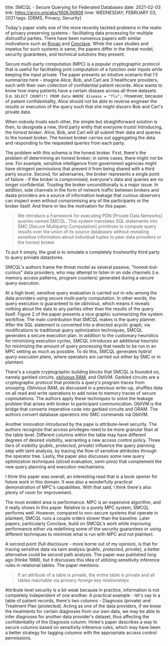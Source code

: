 title: SMCQL - Secure Querying for Federated Databases
date: 2021-02-03
link: https://arxiv.org/abs/1606.06808
time: WEDNESDAY, FEBRUARY 03, 2021
tags: [DBMS, Privacy, Security]

Today's paper visits one of the more recently tackled problems in the realm of privacy preserving systems - facilitating data processing for multiple distrustful parties. There have been numerous papers with similar motivations such as [Ryoan](/review/r/2021/Jan/13/) and [Conclave](/review/r/2021/Feb/04/). While the case studies and impetus for such systems is same, the papers differ in the threat model, security guarantees, and technical solutions they present.

Secure multi-party computation (MPC) is a popular cryptographic protocol that is useful for facilitating joint computation of a function over inputs while keeping the input private. The paper presents an intuitive scenario that I'll summarize here - imagine Alice, Bob, and Carl are 3 healthcare providers, each with their own collection of confidential patient records. Alice wants to know how many patients have a certain disease across all three datasets (i.e. `SELECT COUNT(*) FROM data WHERE disease = "flu";`. However, because of patient confidentiality, Alice should not be able to reverse engineer the results or execution of the query such that she might discern Bob and Carl's private data.

When nobody trusts each other, the simple but straightforward solution is then, to designate a new, third party entity that everyone trusts! Introducing, the *honest broker*. Alice, Bob, and Carl will all submit their data and queries to the honest broker. The honest broker carries out aggregating the data and responding to the requested queries from each party.

The problem with this schema is the honest broker. First, there's the problem of determining an honest broker; in some cases, there might not be one. For example, sensitive intelligence from government agencies might have stringent permissions that prevent it from being shared with a third party source. Second, for adversaries, the broker represents a single point of failure - if the broker is compromised, everyone's data and queries are no longer confidential. Trusting the broker unconditionally is a major issue. In addition, side channels in the form of network traffic between brokers and daata providers are a source of information leakage that curious observers can inspect even without compromising any of the participants or the broker itself. And there-in lies the motivation for this paper.

> We introduce a framework for executing PDN [Private Data Networks] queries named SMCQL. This system translates SQL statements into SMC [Secure Multiparty Computation] primitives to compute query results over the union of its source databases without revealing sensitive information about individual tuples to peer data providers or the honest broker.

To put it simply, the goal is to simulate a completely trustworthy third party to query priviate datastores.

SMCQL's authors frame the threat model as several passive, "honest-but-curious" data providers, who may attempt to listen in on side channels (i.e. memory access patterns, program counters) generated during a secure query execution.

At a high level, sensitive query evaluation is carried out *in-situ* among the data providers using secure multi-party computation. In other words, the query execution is guaranteed to be *oblivious*, which means it reveals nothing about the data to any parties other than the results of the query itself. Figure 2 of the paper presents a nice graphic summarizing the system workflow. The main contribution that SMCQL makes is the query planner. After the SQL statement is converted into a directed acyclic graph, via modifications to traditional query optimization techniques, SMCQL generates a secure execution plan. In addition to the customary heuristics for minimizing execution cycles, SMCQL introduces an additional heuristic for minimizing the amount of query processing that needs to be run in an MPC setting as much as possible. To do this, SMCQL generates *hybrid query execution plans*, where operators are carried out either by SMC or in plaintext.

There's a couple cryptographic building blocks that SMCQL is founded on, namely garbled circuits, [oblivious RAM](/review/r/2021/Jan/16/), and ObliVM. Garbled circuits are a cryptographic protocol that protects a query's program traces from snooping. Oblivious RAM, as discussed in a previous write-up, shuffles data on all read and write operations to add noise to memory traces of secure copmutations. The authors apply these techniques to solve the leakage problem that arises with broker to participant communication. ObliVM is the bridge that converts imperative code into garbled circuits and ORAM. The authors convert database operators into SMC commands via ObliVM.

Another innovation introduced by the pape is attribute-level security. The authors recognize that access privileges need to be more granular than at the table level. Different columns within the table may have different degrees of desired visibility, warranting a new access control policy. Three tiers of visibility (*public*, *protected*, *private*) influence the query planning step with taint analysis, by tracing the flow of sensitive attributes through the operator tree. Lastly, the paper also discusses some new query optimization techniques (sliced evaluation, semi-joins) that complement the new query planning and execution mechanisms.

I think this paper was overall, an interesting read that is a book opener for future work in this domain. It was also a wonderfully practical demonstration of MPC's capabilities. With that said, I think there's also plenty of room for improvement.

The most evident area is performance. MPC is an expensive algorithm, and it really shows in this paper. Relative to a purely MPC system, SMCQL performs well. However, compared to non-secure systems that operate in plaintext, SMCQL runs a couple orders slower than the baseline. Later papers, particularly Conclave, build on SMCQL's work while improving performance either via redefining some of the security guarantees or using different techniques to minimize what is run with MPC and not plaintext.

A second point (full disclosure - more borne out of my opinion), is that for tracing sensitive data via taint analysis (*public*, *protected*, *private*), a better alternative could be second path analysis. The paper was published long ago (Hinke 1988), but it discusses this idea of utilizing sensitivity inference rules in relational tables. The paper mentions:

> If an attribute of a table is private, the entire table is private and all tables reachable via primary-foreign key relationships

Attribute level security is a bit weak because in practice, information is not completely independent of one another. A practical example - let's say in a table of patient records, there's two columns - Diagnosis (private) and Treatment Plan (protected). Acting as one of the data providers, if we know the treatments for certain diagnoses from our own data, we may be able to infer diagnoses for another data provider's dataset, thus affecting the confidentiality of the Diagnosis column. Hinke's paper describes a way to secure columns based on sensitivity inference rules, which may have been a better strategy for tagging columns with the appropriate access control permissions.
